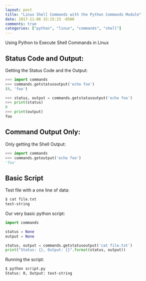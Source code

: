 ```yaml
---
layout: post
title: "Linux Shell Commands with the Python Commands Module"
date: 2017-11-06 15:15:23 -0500
comments: true
categories: ["python", "linux", "commands", "shell"] 
---
```


Using Python to Execute Shell Commands in Linux

## Status Code and Output:

Getting the Status Code and the Output:

```python
>>> import commands
>>> commands.getstatusoutput('echo foo')
(0, 'foo')

>>> status, output = commands.getstatusoutput('echo foo')
>>> print(status)
0
>>> print(output)
foo
```

## Command Output Only:

Only getting the Shell Output:

```python
>>> import commands
>>> commands.getoutput('echo foo')
'foo'
```

## Basic Script

Test file with a one line of data:

```bash
$ cat file.txt 
test-string
```

Our very basic python script:

```python
import commands

status = None
output = None

status, output = commands.getstatusoutput('cat file.txt')
print("Status: {}, Output: {}".format(status, output))
```

Running the script:

```bash
$ python script.py 
Status: 0, Output: test-string
```

